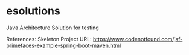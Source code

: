 # esolutions
Java Architecture Solution for testing

References:
Skeleton Project URL: https://www.codenotfound.com/jsf-primefaces-example-spring-boot-maven.html
